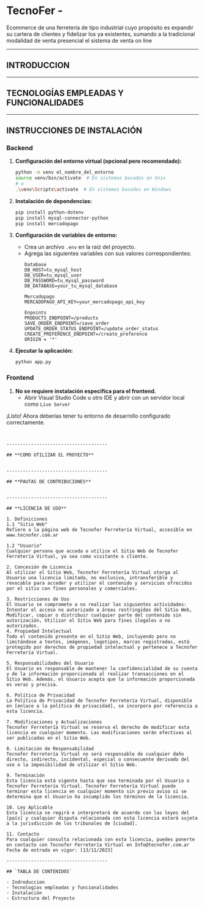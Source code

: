 # TecnoFer - 

Ecommerce de una ferretería de tipo industrial cuyo propósito es expandir su cartera de clientes y fidelizar los ya existentes, sumando a la tradicional modalidad de venta presencial el sistema de venta on line


-------------------------------------

## **INTRODUCCION**



-------------------------------------

## **TECNOLOGÍAS EMPLEADAS Y FUNCIONALIDADES**



-------------------------------------

## **INSTRUCCIONES DE INSTALACIÓN**

### Backend

1. **Configuración del entorno virtual (opcional pero recomendado):**
   ```bash
   python -m venv el_nombre_del_entorno
   source venv/bin/activate  # En sistemas basados en Unix
   # o
   .\venv\Scripts\activate  # En sistemas basados en Windows
   ```

2. **Instalación de dependencias:**
   ```bash
   pip install python-dotenv
   pip install mysql-connector-python
   pip install mercadopago
   ```

3. **Configuración de variables de entorno:**
   - Crea un archivo `.env` en la raíz del proyecto.
   - Agrega las siguientes variables con sus valores correspondientes:
     ```dotenv
     Database
     DB_HOST=tu_mysql_host
     DB_USER=tu_mysql_user
     DB_PASSWORD=tu_mysql_password
     DB_DATABASE=your_tu_mysql_database

     Mercadopago
     MERCADOPAGO_API_KEY=your_mercadopago_api_key

     Enpoints
     PRODUCTS_ENDPOINT=/products
     SAVE_ORDER_ENDPOINT=/save_order
     UPDATE_ORDER_STATUS_ENDPOINT=/update_order_status
     CREATE_PREFERENCE_ENDPOINT=/create_preference
     ORIGIN = '*'
     ```

4. **Ejecutar la aplicación:**
   ```bash
   python app.py
   ```

### Frontend

1. **No se requiere instalación específica para el frontend.**
   - Abrir Visual Studio Code u otro IDE y abrir con un servidor local como `Live Server`

¡Listo! Ahora deberías tener tu entorno de desarrollo configurado correctamente.
```


-------------------------------------

## **COMO UTILIZAR EL PROYECTO**


-------------------------------------

## **PAUTAS DE CONTRIBUCIONES**


-------------------------------------

## **LICENCIA DE USO**  

1. Definiciones
1.1 "Sitio Web"
Refiere a la página web de Tecnofer Ferretería Virtual, accesible en www.tecnofer.com.ar

1.2 "Usuario"
Cualquier persona que acceda o utilice el Sitio Web de Tecnofer Ferretería Virtual, ya sea como visitante o cliente.

2. Concesión de Licencia
Al utilizar el Sitio Web, Tecnofer Ferretería Virtual otorga al Usuario una licencia limitada, no exclusiva, intransferible y revocable para acceder y utilizar el contenido y servicios ofrecidos por el sitio con fines personales y comerciales.

3. Restricciones de Uso
El Usuario se compromete a no realizar las siguientes actividades: Intentar el acceso no autorizado a áreas restringidas del Sitio Web, Modificar, copiar o distribuir cualquier parte del contenido sin autorización, Utilizar el Sitio Web para fines ilegales o no autorizados.
4. Propiedad Intelectual
Todo el contenido presente en el Sitio Web, incluyendo pero no limitándose a textos, imágenes, logotipos, marcas registradas, está protegido por derechos de propiedad intelectual y pertenece a Tecnofer Ferretería Virtual.

5. Responsabilidades del Usuario
El Usuario es responsable de mantener la confidencialidad de su cuenta y de la información proporcionada al realizar transacciones en el Sitio Web. Además, el Usuario acepta que la información proporcionada es veraz y precisa.

6. Política de Privacidad
La Política de Privacidad de Tecnofer Ferretería Virtual, disponible en [enlace a la política de privacidad], se incorpora por referencia a esta licencia.

7. Modificaciones y Actualizaciones
Tecnofer Ferretería Virtual se reserva el derecho de modificar esta licencia en cualquier momento. Las modificaciones serán efectivas al ser publicadas en el Sitio Web.

8. Limitación de Responsabilidad
Tecnofer Ferretería Virtual no será responsable de cualquier daño directo, indirecto, incidental, especial o consecuente derivado del uso o la imposibilidad de utilizar el Sitio Web.

9. Terminación
Esta licencia está vigente hasta que sea terminada por el Usuario o Tecnofer Ferretería Virtual. Tecnofer Ferretería Virtual puede terminar esta licencia en cualquier momento sin previo aviso si se determina que el Usuario ha incumplido los términos de la licencia.

10. Ley Aplicable
Esta licencia se regirá e interpretará de acuerdo con las leyes del [país] y cualquier disputa relacionada con esta licencia estará sujeta a la jurisdicción de los tribunales de [ciudad].

11. Contacto
Para cualquier consulta relacionada con esta licencia, puedes ponerte en contacto con Tecnofer Ferretería Virtual en Info@tecnofer.com.ar
Fecha de entrada en vigor: [13/11/2023]

-------------------------------------

## `TABLA DE CONTENIDOS`

- Indroduccion
- Tecnologias empleadas y funcionalidades
- Instalación
- Estructura del Proyecto





